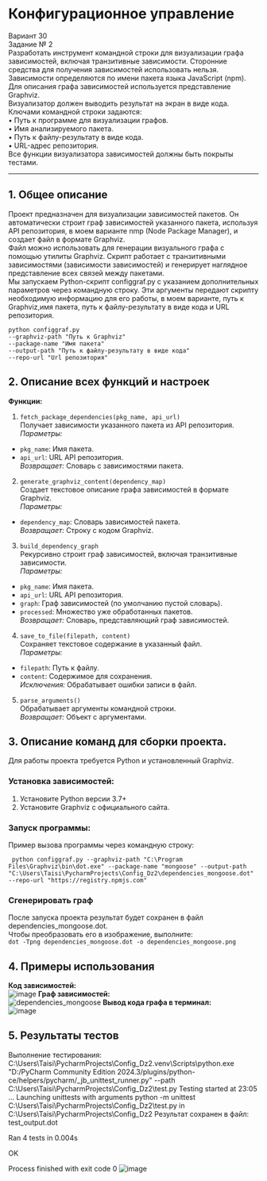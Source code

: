 # Конфигурационное управление
Вариант 30<br/>
Задание № 2<br/>
Разработать инструмент командной строки для визуализации графа зависимостей, включая транзитивные зависимости. Сторонние средства для получения зависимостей использовать нельзя.<br/>
Зависимости определяются по имени пакета языка JavaScript (npm). Для описания графа зависимостей используется представление Graphviz.<br/>
Визуализатор должен выводить результат на экран в виде кода.<br/>
Ключами командной строки задаются:<br/>
• Путь к программе для визуализации графов.<br/>
• Имя анализируемого пакета.<br/>
• Путь к файлу-результату в виде кода.<br/>
• URL-адрес репозитория.<br/>
Все функции визуализатора зависимостей должны быть покрыты тестами.<br/>
***
## 1. Общее описание<br/>
Проект предназначен для визуализации зависимостей пакетов. Он автоматически строит граф 
зависимостей указанного пакета, используя API репозитория, в моем варианте nmp (Node Package 
Manager), и создает файл в формате Graphviz.<br/>
Файл можно использовать для генерации визуального графа с помощью утилиты Graphviz. Скрипт 
работает с транзитивными зависимостями (зависимости зависимостей) и генерирует наглядное 
представление всех связей между пакетами.<br/>
Мы запускаем Python-скрипт configgraf.py с указанием дополнительных параметров через 
командную строку. Эти аргументы передают скрипту необходимую информацию для его работы, в 
моем варианте, путь к Graphviz,имя пакета, путь к файлу-результату в виде кода и URL 
репозитория.<br/>
```
python configgraf.py 
--graphviz-path "Путь к Graphviz" 
--package-name "Имя пакета" 
--output-path "Путь к файлу-результату в виде кода"
--repo-url "Url репозитория"
```
## 2. Описание всех функций и настроек <br/> 
**Функции:**<br/>
1. `fetch_package_dependencies(pkg_name, api_url)`<br/>
Получает зависимости указанного пакета из API репозитория.<br/>
*Параметры:*
  -   `pkg_name`: Имя пакета. <br/>
  -   `api_url`: URL API репозитория.<br/>
*Возвращает:* Словарь с зависимостями пакета.<br/>
2. `generate_graphviz_content(dependency_map)`<br/>
Создает текстовое описание графа зависимостей в формате Graphviz.<br/>
*Параметры:*
  -  `dependency_map`: Словарь зависимостей пакета. <br/>
*Возвращает:* Строку с кодом Graphviz.<br/>
3. `build_dependency_graph`<br/>
Рекурсивно строит граф зависимостей, включая транзитивные зависимости.<br/>
*Параметры:*
  -  `pkg_name`: Имя пакета.<br/>
  -  `api_url`: URL API репозитория.<br/>
  -  `graph`: Граф зависимостей (по умолчанию пустой словарь).<br/>
  -  `processed`: Множество уже обработанных пакетов.<br/>
*Возвращает:* Словарь, представляющий граф зависимостей.<br/>
4. `save_to_file(filepath, content)`<br/>
Сохраняет текстовое содержание в указанный файл.<br/>
*Параметры:*
  -  `filepath`: Путь к файлу.<br/>
  -  `content`: Содержимое для сохранения.<br/>
*Исключения:*  Обрабатывает ошибки записи в файл.<br/>
5.  `parse_arguments()`<br/>
Обрабатывает аргументы командной строки.<br/>
*Возвращает:* Объект с аргументами.<br/>
## 3. Описание команд для сборки проекта.<br/>
Для работы проекта требуется Python и установленный Graphviz.<br/>
### Установка зависимостей:<br/>
1. Установите Python версии 3.7+<br/>
2. Установите Graphviz с официального сайта.<br/>
### Запуск программы:<br/>
Пример вызова программы через командную строку:<br/>
```
 python configgraf.py --graphviz-path "C:\Program Files\Graphviz\bin\dot.exe" --package-name "mongoose" --output-path "C:\Users\Taisi\PycharmProjects\Config_Dz2\dependencies_mongoose.dot" --repo-url "https://registry.npmjs.com"
```
### Сгенерировать граф<br/>
После запуска проекта результат будет сохранен в файл dependencies_mongoose.dot. <br/>
Чтобы преобразовать его в изображение, выполните: <br/>
```dot -Tpng dependencies_mongoose.dot -o dependencies_mongoose.png```<br/>
## 4. Примеры использования 
**Код зависимостей:** <br/>
![image](https://github.com/user-attachments/assets/999367ec-0fea-4713-9d38-1a7ccd5f3e54)
**Граф зависимостей:** <br/>
![dependencies_mongoose](https://github.com/user-attachments/assets/0949c6db-457f-4c32-a08f-56505f6d85c2)
**Вывод кода графа в терминал:** <br/>
![image](https://github.com/user-attachments/assets/ed9608ff-0b8f-4fb7-a0ca-0549a4b78c6d)
## 5. Результаты тестов <br/>
Выполнение тестирования:<br/>
C:\Users\Taisi\PycharmProjects\Config_Dz2\.venv\Scripts\python.exe "D:/PyCharm Community Edition 2024.3/plugins/python-ce/helpers/pycharm/_jb_unittest_runner.py" --path C:\Users\Taisi\PycharmProjects\Config_Dz2\test.py 
Testing started at 23:05 ...
Launching unittests with arguments python -m unittest C:\Users\Taisi\PycharmProjects\Config_Dz2\test.py in C:\Users\Taisi\PycharmProjects\Config_Dz2
Результат сохранен в файл: test_output.dot

Ran 4 tests in 0.004s

OK

Process finished with exit code 0
![image](https://github.com/user-attachments/assets/0769bfbd-46a2-4f93-8d17-3332fbacdb22)
